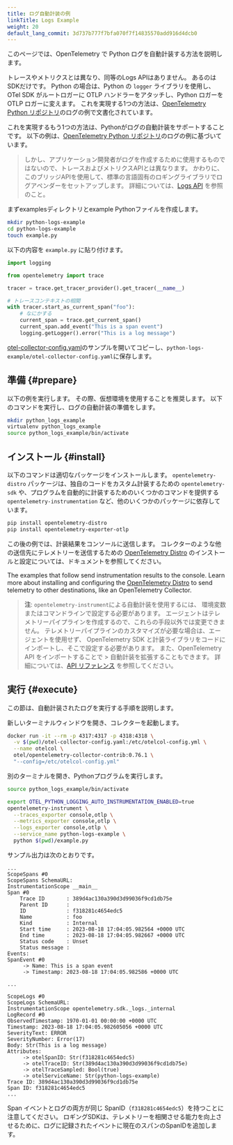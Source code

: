 ```yaml
---
title: ログ自動計装の例
linkTitle: Logs Example
weight: 20
default_lang_commit: 3d737b777f7bfa070f7f14835570add916d4dcb0
---
```


このページでは、OpenTelemetry で Python ログを自動計装する方法を説明します。

トレースやメトリクスとは異なり、同等のLogs APIはありません。
あるのはSDKだけです。
Python の場合は、Python の `logger` ライブラリを使用し、OTel SDK がルートロガーに OTLP ハンドラーをアタッチし、Python ロガーを OTLP ロガーに変えます。
これを実現する1つの方法は、[OpenTelemetry Python リポジトリ][OpenTelemetry Python repository]のログの例で文書化されています。

これを実現するもう1つの方法は、Pythonがログの自動計装をサポートすることです。
以下の例は、[OpenTelemetry Python リポジトリ][OpenTelemetry Python repository]のログの例に基づいています。

> しかし、アプリケーション開発者がログを作成するために使用するものではないので、トレースおよびメトリクスAPIとは異なります。
> かわりに、このブリッジAPIを使用して、標準の言語固有のロギングライブラリでログアペンダーをセットアップします。
> 詳細については、[Logs API](/docs/specs/otel/logs/api/) を参照のこと。

まずexamplesディレクトリとexample Pythonファイルを作成します。

```sh
mkdir python-logs-example
cd python-logs-example
touch example.py
```

以下の内容を `example.py` に貼り付けます。

```python
import logging

from opentelemetry import trace

tracer = trace.get_tracer_provider().get_tracer(__name__)

# トレースコンテキストの相関
with tracer.start_as_current_span("foo"):
    # なにかする
    current_span = trace.get_current_span()
    current_span.add_event("This is a span event")
    logging.getLogger().error("This is a log message")
```

[otel-collector-config.yaml](https://github.com/open-telemetry/opentelemetry-python/blob/main/docs/examples/logs/otel-collector-config.yaml)のサンプルを開いてコピーし、`python-logs-example/otel-collector-config.yaml`に保存します。

## 準備 {#prepare}

以下の例を実行します。
その際、仮想環境を使用することを推奨します。
以下のコマンドを実行し、ログの自動計装の準備をします。

```sh
mkdir python_logs_example
virtualenv python_logs_example
source python_logs_example/bin/activate
```

## インストール {#install}

以下のコマンドは適切なパッケージをインストールします。
`opentelemetry-distro` パッケージは、独自のコードをカスタム計装するための `opentelemetry-sdk` や、プログラムを自動的に計装するためのいくつかのコマンドを提供する `opentelemetry-instrumentation` など、他のいくつかのパッケージに依存しています。

```sh
pip install opentelemetry-distro
pip install opentelemetry-exporter-otlp
```

この後の例では、計装結果をコンソールに送信します。
コレクターのような他の送信先にテレメトリーを送信するための [OpenTelemetry Distro](/docs/languages/python/distro) のインストールと設定については、ドキュメントを参照してください。

The examples that follow send instrumentation results to the console. Learn more about installing and configuring the [OpenTelemetry Distro](/docs/languages/python/distro) to send telemetry to other destinations, like an OpenTelemetry Collector.

> **注**: `opentelemetry-instrument`による自動計装を使用するには、
> 環境変数またはコマンドラインで設定する必要があります。
> エージェントはテレメトリーパイプラインを作成するので、これらの手段以外では変更できません。
> テレメトリーパイプラインのカスタマイズが必要な場合は、エージェントを使用せず、 OpenTelemetry SDK と計装ライブラリをコードにインポートし、そこで設定する必要があります。
> また、OpenTelemetry API をインポートすることで > 自動計装を拡張することもできます。
> 詳細については、[API リファレンス][API reference] を参照してください。

## 実行 {#execute}

この節は、自動計装されたログを実行する手順を説明します。

新しいターミナルウィンドウを開き、コレクターを起動します。

```sh
docker run -it --rm -p 4317:4317 -p 4318:4318 \
  -v $(pwd)/otel-collector-config.yaml:/etc/otelcol-config.yml \
  --name otelcol \
  otel/opentelemetry-collector-contrib:0.76.1 \
  "--config=/etc/otelcol-config.yml"
```

別のターミナルを開き、Pythonプログラムを実行します。

```sh
source python_logs_example/bin/activate

export OTEL_PYTHON_LOGGING_AUTO_INSTRUMENTATION_ENABLED=true
opentelemetry-instrument \
  --traces_exporter console,otlp \
  --metrics_exporter console,otlp \
  --logs_exporter console,otlp \
  --service_name python-logs-example \
  python $(pwd)/example.py
```

サンプル出力は次のとおりです。

```text
...
ScopeSpans #0
ScopeSpans SchemaURL:
InstrumentationScope __main__
Span #0
    Trace ID       : 389d4ac130a390d3d99036f9cd1db75e
    Parent ID      :
    ID             : f318281c4654edc5
    Name           : foo
    Kind           : Internal
    Start time     : 2023-08-18 17:04:05.982564 +0000 UTC
    End time       : 2023-08-18 17:04:05.982667 +0000 UTC
    Status code    : Unset
    Status message :
Events:
SpanEvent #0
     -> Name: This is a span event
     -> Timestamp: 2023-08-18 17:04:05.982586 +0000 UTC

...

ScopeLogs #0
ScopeLogs SchemaURL:
InstrumentationScope opentelemetry.sdk._logs._internal
LogRecord #0
ObservedTimestamp: 1970-01-01 00:00:00 +0000 UTC
Timestamp: 2023-08-18 17:04:05.982605056 +0000 UTC
SeverityText: ERROR
SeverityNumber: Error(17)
Body: Str(This is a log message)
Attributes:
     -> otelSpanID: Str(f318281c4654edc5)
     -> otelTraceID: Str(389d4ac130a390d3d99036f9cd1db75e)
     -> otelTraceSampled: Bool(true)
     -> otelServiceName: Str(python-logs-example)
Trace ID: 389d4ac130a390d3d99036f9cd1db75e
Span ID: f318281c4654edc5
...
```

Span イベントとログの両方が同じ SpanID（`f318281c4654edc5`）を持つことに注意してください。
ロギングSDKは、テレメトリーを相関させる能力を向上させるために、ログに記録されたイベントに現在のスパンのSpanIDを追加します。

[api reference]: https://opentelemetry-python.readthedocs.io/en/latest/index.html
[OpenTelemetry Python repository]: https://github.com/open-telemetry/opentelemetry-python/tree/main/docs/examples/logs
